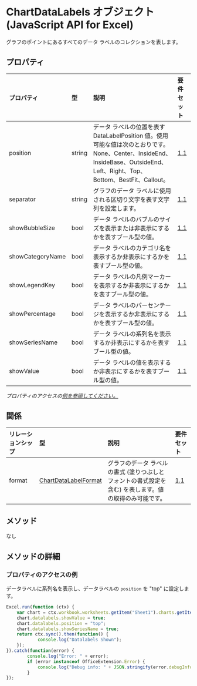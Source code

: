# <a name="chartdatalabels-object-javascript-api-for-excel"></a>ChartDataLabels オブジェクト (JavaScript API for Excel)

グラフのポイントにあるすべてのデータ ラベルのコレクションを表します。

## <a name="properties"></a>プロパティ

| プロパティ       | 型    |説明| 要件セット|
|:---------------|:--------|:----------|:----|
|position|string|データ ラベルの位置を表すDataLabelPosition 値。使用可能な値は次のとおりです。None、Center、InsideEnd、InsideBase、OutsideEnd、Left、Right、Top、Bottom、BestFit、Callout。|[1.1](../requirement-sets/excel-api-requirement-sets.md)|
|separator|string|グラフのデータ ラベルに使用される区切り文字を表す文字列を設定します。|[1.1](../requirement-sets/excel-api-requirement-sets.md)|
|showBubbleSize|bool|データ ラベルのバブルのサイズを表示または非表示にするかを表すブール型の値。|[1.1](../requirement-sets/excel-api-requirement-sets.md)|
|showCategoryName|bool|データ ラベルのカテゴリ名を表示するか非表示にするかを表すブール型の値。|[1.1](../requirement-sets/excel-api-requirement-sets.md)|
|showLegendKey|bool|データ ラベルの凡例マーカーを表示するか非表示にするかを表すブール型の値。|[1.1](../requirement-sets/excel-api-requirement-sets.md)|
|showPercentage|bool|データ ラベルのパーセンテージを表示するか非表示にするかを表すブール型の値。|[1.1](../requirement-sets/excel-api-requirement-sets.md)|
|showSeriesName|bool|データ ラベルの系列名を表示するか非表示にするかを表すブール型の値。|[1.1](../requirement-sets/excel-api-requirement-sets.md)|
|showValue|bool|データ ラベルの値を表示するか非表示にするかを表すブール型の値。|[1.1](../requirement-sets/excel-api-requirement-sets.md)|

_プロパティのアクセスの[例を参照してください。](#property-access-examples)_

## <a name="relationships"></a>関係
| リレーションシップ | 型    |説明| 要件セット|
|:---------------|:--------|:----------|:----|
|format|[ChartDataLabelFormat](chartdatalabelformat.md)|グラフのデータ ラベルの書式 (塗りつぶしとフォントの書式設定を含む) を表します。値の取得のみ可能です。|[1.1](../requirement-sets/excel-api-requirement-sets.md)|

## <a name="methods"></a>メソッド
なし


## <a name="method-details"></a>メソッドの詳細

### <a name="property-access-examples"></a>プロパティのアクセスの例

データラベルに系列名を表示し、データラベルの `position` を "top" に設定します。

```js
Excel.run(function (ctx) { 
    var chart = ctx.workbook.worksheets.getItem("Sheet1").charts.getItem("Chart1");    
    chart.datalabels.showValue = true;
    chart.datalabels.position = "top";
    chart.datalabels.showSeriesName = true;
    return ctx.sync().then(function() {
            console.log("Datalabels Shown");
    });
}).catch(function(error) {
        console.log("Error: " + error);
        if (error instanceof OfficeExtension.Error) {
            console.log("Debug info: " + JSON.stringify(error.debugInfo));
        }
});
```
